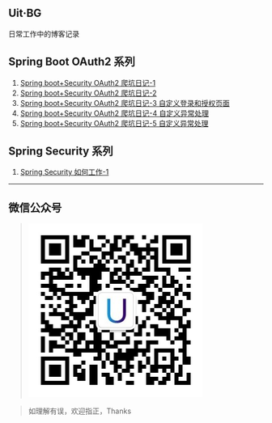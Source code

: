 ## Uit·BG
日常工作中的博客记录
## Spring Boot OAuth2 系列
1. [Spring  boot+Security OAuth2 爬坑日记-1](./spring/OAuth2/授权模式.MD)
2. [Spring  boot+Security OAuth2 爬坑日记-2](./spring/OAuth2/项目基础结构.MD)
3. [Spring  boot+Security OAuth2 爬坑日记-3 自定义登录和授权页面](./spring/OAuth2/自定义登录和授权页面.MD)
4. [Spring  boot+Security OAuth2 爬坑日记-4 自定义异常处理](./spring/OAuth2/自定义异常处理-1.MD)
5. [Spring  boot+Security OAuth2 爬坑日记-5 自定义异常处理](./spring/OAuth2/自定义异常处理-2.MD)

## Spring Security 系列
1. [Spring Security 如何工作-1](/spring/SpringSecurityWorker/SpringSecurity如何工作-1.MD)

---
## 微信公众号

>![weixin](./imgs/wexing.jpg)  

> 如理解有误，欢迎指正，Thanks